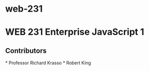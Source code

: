 # web-231
<h1>WEB 231 Enterprise JavaScript 1</h1>
<h2>Contributors</h2>
* Professor Richard Krasso
* Robert King
